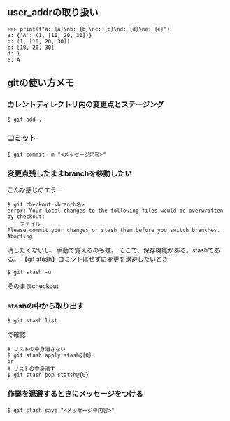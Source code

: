 ## user_addrの取り扱い
```
>>> print(f"a: {a}\nb: {b}\nc: {c}\nd: {d}\ne: {e}")
a: {'A': (1, [10, 20, 30])}
b: (1, [10, 20, 30])
c: [10, 20, 30]
d: 1
e: A
```

## gitの使い方メモ
### カレントディレクトリ内の変更点とステージング
```
$ git add .
```

### コミット
```
$ git commit -m "<メッセージ内容>"
```

### 変更点残したままbranchを移動したい
こんな感じのエラー
```
$ git checkout <branch名>
error: Your local changes to the following files would be overwritten by checkout:
	ファイル
Please commit your changes or stash them before you switch branches.
Aborting
```
消したくないし、手動で覚えるのも嫌。
そこで、保存機能がある。stashである。
[【git stash】コミットはせずに変更を退避したいとき](https://qiita.com/chihiro/items/f373873d5c2dfbd03250)
```
$ git stash -u
```
そのままcheckout

### stashの中から取り出す
```
$ git stash list
```
で確認
```
# リストの中身消さない
$ git stash apply stash@{0}
or
# リストの中身消す
$ git stash pop statsh@{0}
```

### 作業を退避するときにメッセージをつける
```
$ git stash save "<メッセージの内容>"
```
